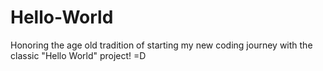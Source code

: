 # Hello-World
Honoring the age old tradition of starting my new coding journey with the classic "Hello World" project! =D
